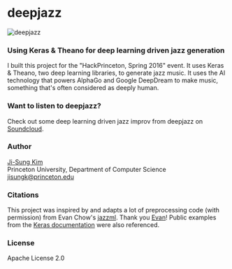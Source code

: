 # deepjazz

![deepjazz](/logo_black.jpg?raw=true "deepjazz")
### Using Keras & Theano for deep learning driven jazz generation
I built this project for the "HackPrinceton, Spring 2016" event. It uses Keras & Theano, two deep learning libraries, to generate jazz music. It uses the AI technology that powers AlphaGo and Google DeepDream to make music, something that's often considered as deeply human.

### Want to listen to deepjazz?
Check out some deep learning driven jazz improv from deepjazz on [Soundcloud](https://soundcloud.com/deepjazz-ai).

### Author
[Ji-Sung Kim](https://www.linkedin.com/in/jisungkim)  
Princeton University, Department of Computer Science  
jisungk@princeton.edu  

### Citations
This project was inspired by and adapts a lot of preprocessing code (with permission) from Evan Chow's [jazzml](https://github.com/evancchow/jazzml). Thank you [Evan](https://www.linkedin.com/in/evancchow)! Public examples from the [Keras documentation](https://github.com/fchollet/keras) were also referenced.

### License
Apache License 2.0